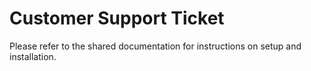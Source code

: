 # Customer Support Ticket
Please refer to the shared documentation for instructions on setup and installation.
